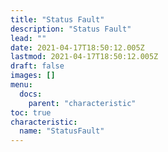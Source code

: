 ```yaml
---
title: "Status Fault"
description: "Status Fault"
lead: ""
date: 2021-04-17T18:50:12.005Z
lastmod: 2021-04-17T18:50:12.005Z
draft: false
images: []
menu:
  docs:
    parent: "characteristic"
toc: true
characteristic:
  name: "StatusFault"
---
```

